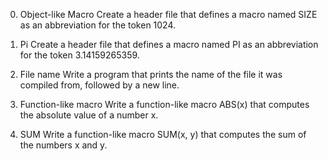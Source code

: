 0. Object-like Macro Create a header file that defines a macro named SIZE as an abbreviation for the token 1024.

1. Pi Create a header file that defines a macro named PI as an abbreviation for the token 3.14159265359.

2. File name Write a program that prints the name of the file it was compiled from, followed by a new line.

3. Function-like macro Write a function-like macro ABS(x) that computes the absolute value of a number x.

4. SUM Write a function-like macro SUM(x, y) that computes the sum of the numbers x and y.
